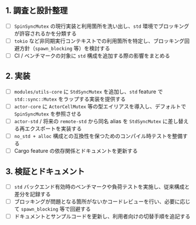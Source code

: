 ## 1. 調査と設計整理
- [ ] `SpinSyncMutex` の現行実装と利用箇所を洗い出し、`std` 環境でブロッキングが許容されるかを分類する
- [ ] `tokio` など非同期実行コンテキストでの利用箇所を特定し、ブロッキング回避方針（`spawn_blocking` 等）を検討する
- [ ] CI / ベンチマークの対象に `std` 構成を追加する際の影響をまとめる

## 2. 実装
- [ ] `modules/utils-core` に `StdSyncMutex` を追加し、`std` feature で `std::sync::Mutex` をラップする実装を提供する
- [ ] `actor-core` に `ActorCellMutex` 等の型エイリアスを導入し、デフォルトで `SpinSyncMutex` を参照させる
- [ ] `actor-std` / 将来の `remote-std` から同名 alias を `StdSyncMutex` に差し替える再エクスポートを実装する
- [ ] `no_std + alloc` 構成との互換性を保つためのコンパイル時テストを整備する
- [ ] Cargo feature の依存関係とドキュメントを更新する

## 3. 検証とドキュメント
- [ ] `std` バックエンド有効時のベンチマークや負荷テストを実施し、従来構成と差分を記録する
- [ ] ブロッキングが問題となる箇所がないかコードレビューを行い、必要に応じて `spawn_blocking` 等で回避する
- [ ] ドキュメントとサンプルコードを更新し、利用者向けの切替手順を追記する
